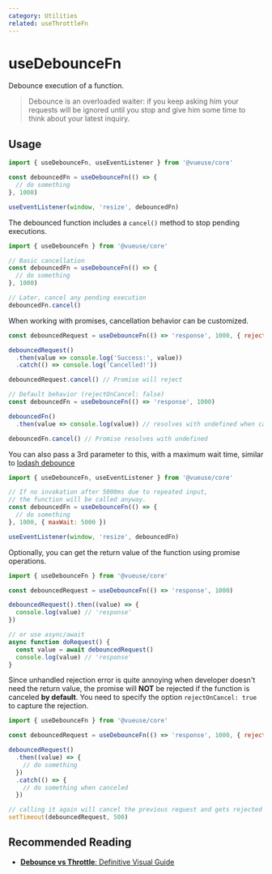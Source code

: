 ```yaml
---
category: Utilities
related: useThrottleFn
---
```


# useDebounceFn

Debounce execution of a function.

> Debounce is an overloaded waiter: if you keep asking him your requests will be ignored until you stop and give him some time to think about your latest inquiry.

## Usage

```js
import { useDebounceFn, useEventListener } from '@vueuse/core'

const debouncedFn = useDebounceFn(() => {
  // do something
}, 1000)

useEventListener(window, 'resize', debouncedFn)
```

The debounced function includes a `cancel()` method to stop pending executions.

```js
import { useDebounceFn } from '@vueuse/core'

// Basic cancellation
const debouncedFn = useDebounceFn(() => {
  // do something
}, 1000)

// Later, cancel any pending execution
debouncedFn.cancel()
```

When working with promises, cancellation behavior can be customized.

```js
const debouncedRequest = useDebounceFn(() => 'response', 1000, { rejectOnCancel: true })

debouncedRequest()
  .then(value => console.log('Success:', value))
  .catch(() => console.log('Cancelled!'))

debouncedRequest.cancel() // Promise will reject

// Default behavior (rejectOnCancel: false)
const debouncedFn = useDebounceFn(() => 'response', 1000)

debouncedFn()
  .then(value => console.log(value)) // resolves with undefined when cancelled

debouncedFn.cancel() // Promise resolves with undefined
```

You can also pass a 3rd parameter to this, with a maximum wait time, similar to [lodash debounce](https://lodash.com/docs/4.17.15#debounce)

```js
import { useDebounceFn, useEventListener } from '@vueuse/core'

// If no invokation after 5000ms due to repeated input,
// the function will be called anyway.
const debouncedFn = useDebounceFn(() => {
  // do something
}, 1000, { maxWait: 5000 })

useEventListener(window, 'resize', debouncedFn)
```

Optionally, you can get the return value of the function using promise operations.

```js
import { useDebounceFn } from '@vueuse/core'

const debouncedRequest = useDebounceFn(() => 'response', 1000)

debouncedRequest().then((value) => {
  console.log(value) // 'response'
})

// or use async/await
async function doRequest() {
  const value = await debouncedRequest()
  console.log(value) // 'response'
}
```

Since unhandled rejection error is quite annoying when developer doesn't need the return value, the promise will **NOT** be rejected if the function is canceled **by default**. You need to specify the option `rejectOnCancel: true` to capture the rejection.

```js
import { useDebounceFn } from '@vueuse/core'

const debouncedRequest = useDebounceFn(() => 'response', 1000, { rejectOnCancel: true })

debouncedRequest()
  .then((value) => {
    // do something
  })
  .catch(() => {
    // do something when canceled
  })

// calling it again will cancel the previous request and gets rejected
setTimeout(debouncedRequest, 500)
```

## Recommended Reading

- [**Debounce vs Throttle**: Definitive Visual Guide](https://redd.one/blog/debounce-vs-throttle)
